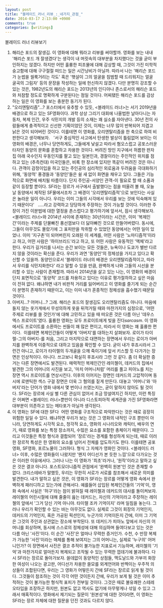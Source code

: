 ```yaml
---
layout: post
title: "블레이드_러너_리뷰_:_네가지_관점_"
date: 2014-03-17 2:13:00 +0900
comments: true 
categories: [writings] 
---
```

블레이드 러너
리뷰보기
 
1. 해리슨 포드의 잘생김.
이 영화에 대해 뭐라고 리뷰를 써야할까. 영화를 보는 내내 '해리슨 포드 개 잘생겼다'는 생각이 내 머릿속의 대부분을 차지했다는 것을 굳이 부인하지는 않겠다. 하지만 어떤 훌륭한 피조물에 대해 감상할 때, 그것이 가진 미학적 숭고함에 대해 구구절절 떠드는 일은 시간낭비가 아닐까. 따라서 나는 '해리슨 포드가 눈썹을 씰룩거리는 각도' 혹은 '햇살이 그의 얼굴을 침범할 때 드리워지는 얼굴 굴곡의 그림자' 등의 문장을 작성하는 일에 헌신하지 않겠다. 다만 분명히 강조할 수 있는 것은, 1982년도의 해리슨 포드는 2013년의 인디아나 존스로서의 해리슨 포드와 처참할 정도로 명확하게 구분된다는 점일 것이다. 어찌됐든 해리슨 포드를 감상하는 일은 이 영화를 보는 충분한 동기가 된다. 
 
2. "오리엔탈리즘"...?
포스터에서 유추할 수 있듯, <블레이드 러너>는 서기 2019년을 배경으로 하고 있는 SF영화이다. 과학 상상 그리기 대회에 나올법한 날아다니는 자동차, 복제 인간, 우주 식민지의 개발 등의 소재는 꽤 실소를 자아낸다. 30년 전의 사람들에게 충격적이고 신선한 기획이었던 것이, 이제는 너무 많이 반복되어 지겹고 낡은 것이 되어버린 것이다. 이를테면 이 영화를, 오리엔탈리즘을 한 축으로 하여 비판한다고 생각해보자.
 
 '서구 중심적인 사고에서 탄생한 발상이 틀림없어 보이는 이 영화의 배경은, 너무나 당연하게도, 그들에게 낯설고 따라서 혐오스럽고 공포스러운 타자인 동양의 문화를 혼합하고 차용한 것이다. 버려진 땅인 지구에서 허름한 판자집 아래 국수인지 우동인지를 팔고 있는 일본인과, 경찰이라는 주인적인 위치를 점하고 있는 (추측컨대) 미국인들은, 비록 한 장소에 있지만 똑같이 버려진 것은 아니다. 관객이 감정이입을 하고 있는 주인공의 심리적인 외로움과 두려움을 극대화하기 위해, '동양적' 풍경들과 '동양인'들은 쉴 새 없이 화면을 채우고 있다. 그들은 기능적으로 화면에 배치될 따름이다. 단지 주인공-서양인 관객-이 필요로 할 때 소품과 같이 등장할 뿐이다. SF라는 장르가 서구에서 출발했다는 점을 떠올려 볼 때, 오늘날 동양에서 제작된 SF물에서조차 그 배경이 '오리엔탈리즘적'으로 보인다는 사실은 놀라운 일이 아니다. 우리는 이미 그들의 시각에서 우리를 보는 것에 익숙해져 있기 때문이다'
 
.....라고 강력하고 당당하게 주장하는 것이 가능할 것이다. 이러한 주장이 가진 이분법에 대한 열정을 촌스럽다고 평가하기에 앞서서, 잠시 생각해보자. <블레이드 러너>와 2014년 사이에 존재하는 30년이라는 시간은, 이미 '복제인간'이라는 주제를 단물빠진 풍선껌보다 더 닳아빠진 것으로 만들어버렸다. 동시에, 그들이 아무것도 몰랐기에 그 표피만을 착취할 수 있었던 동양에서는 어떤 일이 있었나. 이미 '지구촌'이 되어버린지 오래된 이 세계를, 어떤 사람은 '노마디즘적'이라고 하고, 어떤 사람은 '하이브리드'라고 하고, 또 어떤 사람은 유동적인 '액체'라고 한다. 우리가 길거리를 나서는 순간 보이는 모든 것들은, 뉴욕이나 도쿄가 별반 다르지 않을 것이라는 확신을 준다. 우리가 과연 '동양인'의 정체성을 가지고 있다고 확신할 수 있을까. 동양인으로서 '블레이드 러너의 배경은 오리엔탈리즘적이고, 따라서 우리를 식민지화한다' 라고 말할 수 있을 만큼, 완벽하게 나와 그들의 시선을 분리할 수 있는 사람이 존재할까. 따라서 2014년을 살고 있는 나는, 이 영화의 배경이 단지 표면적으로 '동양적' 코드를 차용하고 있다는 이유로 평가절하하고 싶은 마음이 전혀 없다. 왜냐하면 내가 비판적 거리를 잃어버리고 이 영화를 즐기게 되는 순간이 분명히 존재하기 때문이고, 이는 이미 내가 혼종적인 정체성을 흡수했기 때문일 것이다. 
 
3. 아버지...? 어머니...?
그래. 해리슨 포드의 잘생김도 오리엔탈리즘도 아니다. 마음에 들지 않는 옷가게에서 무성의하게 옷을 뒤적거릴 때와 마찬가지의 심정으로, '어떤 주제로 리뷰를 쓸 것인가'에 대해 고민하고 있을 때 떠오른 것은 다름 아닌 '데우스 엑스 프로이트'였다. 훌륭한 영화는 모두 프로이트에게 빚을 진다*sarcasm*. 이 영화에서도 프로이트를 소환하는 씬들이 꽤 많은 편이고, 따라서 이 영화는 꽤 훌륭한 편이다.  이를테면 복제인간들이 어떻게 '아버지'를 대하는지 살펴보자. 로이가 타이렐-그의 아버지-를 처음, 그리고 마지막으로 대면하는 장면에서 우리는 로이가 아버지를 완벽하게 이중적으로 대하고 있음을 확인할 수 있다. 굳이 내가 후죠시라서 그런건 아니고, 로이가 타이렐의 두개골을 으깨 죽이기에 앞서 키스할 듯 다가가는 장면은 인상적이다. 아니다. 쓰고보니 확실히 후죠시라 그런 것 같다. 좀 더 확실한 증거는 다른 장면에서도 발견된다. 매력적인 복제인간인 레이첼이, 데커드의 집에서 발견한 그의 어머니의 사진을 보고, '마치 어머니처럼' 머리를 풀고 피아노를 치는 장면 역시 프로이트를 연상시킨다. 이후의 이어지는 장면인 데커드의 고압적이며 동시에 로맨틱한 섹스 구걸 장면은 더욱 그 혐의를 짙게 만든다. 대놓고 '어머니'와 '아버지'라는 단어가 영화 내에서 몇 번이나 쓰였는지는, 굳이 말하지 않아도 될 것이다. SF라는 장르에 사실 별 다른 관심이 없어서 조금 망설여지긴 하지만, 이런 특징은 어쩌면 <블레이드 러너>뿐만이 아니라 디스토피아적 세계관을 가진 SF영화라면 대부분이 의존하고 있는 메타포가 아닐까 생각된다. 
 
4. 이 영화는 SF에 대한 SF다 
어떤 영화를 구조적으로 파악한다는 것은 때로 굉장히 위험한 일일 수 있다. 왜냐하면 우리가 보는 것은 그 영화의 내적인 구조 뿐만이 아니라, 당연하게도 시각적 요소, 청각적 요소, 영화의 시나리오와 캐릭터, 배우의 연기, 때로 영화를 보는 특정 장소까지, 수많은 요소를 포함한 총체이기 때문이다. 그리고 이것들은 특정 형식과 결합되어 '장르'라는 경계를 형성하게 되는데, 때로 이러한 장르적 특성은 한 영화의 요소를 넘어서 전체를 압도하기도 한다. 이를테면 공포영화, SF영화, 포르노물이 그러하다. 형식 그 자체가 영화인 것이다. <블레이드 러너> 이후, 수많은 영화들이 나왔지만 '왠지 어디선가 본 듯한 느낌'으로 다가오는 것은 이러한 이유에서다. 그러나 나는 이 영화가 '최초'라거나, '원작'이라고 말하고 싶은 것은 결코 아니다. 포스트모더니즘적 관점에서 '완벽히 원본'인 것은 존재할 수 없다. 크리스테바가 말했듯, 우리는 무한히 서로가 서로를 참조해서 새로운 의미를 발견한다. 내가 말하고 싶은 것은, 이 영화가 SF라는 장르를 어떻게 영화 속에서 완벽하게 패러디하고 있는가에 관해서다. 예를들어 삽입된 복제인간들의 '기억'이, 영화 속에서 사실은 '허구'라는 점이 밝혀질 때 레이첼과 데커드의 대사를 돌이켜보자. 레이첼의 어린시절에 대해 줄줄이 읊는 데커드는, 자신의 기억이라고 주장하는 레이첼의 앞에서 '그거 당신 기억 아니야. 타이렐 조카 기억이지' 라며 일침을 놓는다. 그러나 우리가 확인할 수 있는 바는 아무것도 없다. 실제로 그것이 회장의 기억인지, 데커드의 기억인지, 혹은 가공된 픽션인지, 누군가의 기억이든지 간에, 이미 그 기억은 그것의 주인과 상관없는 장소에 부착된다. 또 데커드가 피아노 앞에서 자신의 어머니를 회상하며, 동시에 스스로의 정체성에 대해 의심하며 들여다보고 있는 것은 다름 아닌 '사진'이다. 이 순간 '사진'은 얼마나 무력한 증거인가. 수천, 수 만장 복제가 가능한 '사진'이라는 매체를 통해 보여지는 그의 어머니는, 실제로 '누구의' 어머니인가? 이 장면에서 사진은 결코 추적이 불가능한 지표로서 기능하며, 레이첼의 '기억'과 마찬가지로 얼마든지 복제되고 조작될 수 있는 무력한 껍데기에 불과하다. 다시 SF라는 장르로 돌아가보자. 쓸데없이 동양적인 상점들, 맥도날드와 가부끼 화장한 여성이 나오는 광고판, 어디선가 차용한 쓸모를 외계언어와 반짝이는 우주적 의상들이 조합된다면, 우리는 그 영화가 어떻든지 간에 SF라는 장르로 읽게 될 것이다. 그것들이 참조하는 것이 각각 어떤 것이든지 간에, 우리가 보게 될 것은 이미 추적하는 것이 불가능한 형식적 표피가 전부일 것이다. 그것은 때로 불유쾌한 스테레오타입을 조장하곤 하지만, 원본도 없고 역사도 없기에 아무렇게나 섞일 수 있고 그래서 매혹적이다. 영화에서 제기되는 질문이 '원본성'에 대한 것이라면, 이 영화는 SF라는 장르 자체에 대한 질문을 던진 것과도 다르지 않다. 
 
